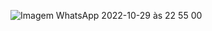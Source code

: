 
![Imagem WhatsApp 2022-10-29 às 22 55 00](https://user-images.githubusercontent.com/108989054/198853840-301ba7b2-c4a8-4510-8b1d-da43a5fecfb1.jpg)
